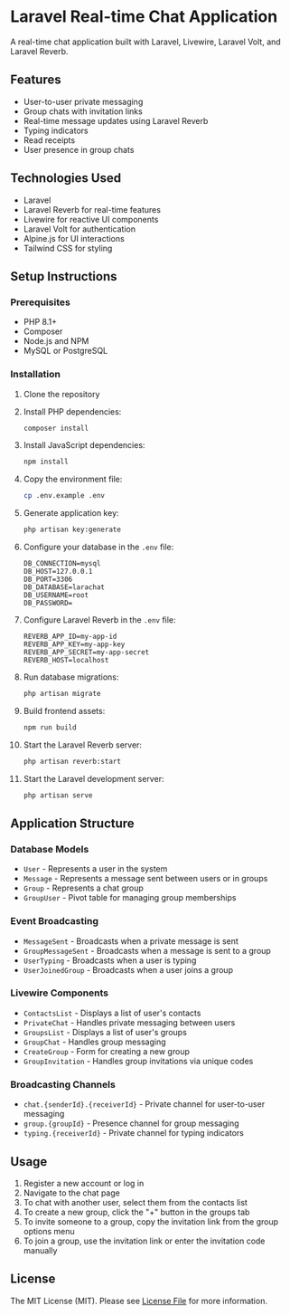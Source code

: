 # Laravel Real-time Chat Application

A real-time chat application built with Laravel, Livewire, Laravel Volt, and Laravel Reverb.

## Features

- User-to-user private messaging
- Group chats with invitation links
- Real-time message updates using Laravel Reverb
- Typing indicators
- Read receipts
- User presence in group chats

## Technologies Used

- Laravel
- Laravel Reverb for real-time features
- Livewire for reactive UI components
- Laravel Volt for authentication
- Alpine.js for UI interactions
- Tailwind CSS for styling

## Setup Instructions

### Prerequisites

- PHP 8.1+
- Composer
- Node.js and NPM
- MySQL or PostgreSQL

### Installation

1. Clone the repository
2. Install PHP dependencies:

   ```bash
   composer install
   ```

3. Install JavaScript dependencies:

   ```bash
   npm install
   ```

4. Copy the environment file:

   ```bash
   cp .env.example .env
   ```

5. Generate application key:

   ```bash
   php artisan key:generate
   ```

6. Configure your database in the `.env` file:

   ```
   DB_CONNECTION=mysql
   DB_HOST=127.0.0.1
   DB_PORT=3306
   DB_DATABASE=larachat
   DB_USERNAME=root
   DB_PASSWORD=
   ```

7. Configure Laravel Reverb in the `.env` file:

   ```
   REVERB_APP_ID=my-app-id
   REVERB_APP_KEY=my-app-key
   REVERB_APP_SECRET=my-app-secret
   REVERB_HOST=localhost
   ```

8. Run database migrations:

   ```bash
   php artisan migrate
   ```

9. Build frontend assets:

   ```bash
   npm run build
   ```

10. Start the Laravel Reverb server:

    ```bash
    php artisan reverb:start
    ```

11. Start the Laravel development server:

    ```bash
    php artisan serve
    ```

## Application Structure

### Database Models

- `User` - Represents a user in the system
- `Message` - Represents a message sent between users or in groups
- `Group` - Represents a chat group
- `GroupUser` - Pivot table for managing group memberships

### Event Broadcasting

- `MessageSent` - Broadcasts when a private message is sent
- `GroupMessageSent` - Broadcasts when a message is sent to a group
- `UserTyping` - Broadcasts when a user is typing
- `UserJoinedGroup` - Broadcasts when a user joins a group

### Livewire Components

- `ContactsList` - Displays a list of user's contacts
- `PrivateChat` - Handles private messaging between users
- `GroupsList` - Displays a list of user's groups
- `GroupChat` - Handles group messaging
- `CreateGroup` - Form for creating a new group
- `GroupInvitation` - Handles group invitations via unique codes

### Broadcasting Channels

- `chat.{senderId}.{receiverId}` - Private channel for user-to-user messaging
- `group.{groupId}` - Presence channel for group messaging
- `typing.{receiverId}` - Private channel for typing indicators

## Usage

1. Register a new account or log in
2. Navigate to the chat page
3. To chat with another user, select them from the contacts list
4. To create a new group, click the "+" button in the groups tab
5. To invite someone to a group, copy the invitation link from the group options menu
6. To join a group, use the invitation link or enter the invitation code manually

## License

The MIT License (MIT). Please see [License File](LICENSE) for more information.
